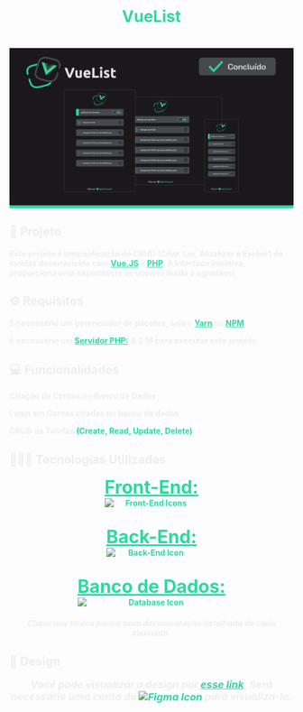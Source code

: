 <h1 align="center"> VueList </h1>

<h1 align="center">

![Logo](./app/public/Vue.png)

</h1>

<h2> 🚀 Projeto </h2>

<p> Este projeto é uma aplicação de CRUD (Criar, Ler, Atualizar e Excluir) de tarefas desenvolvida com <a href="https://br.vuejs.org/">Vue.JS</a> e <a href="https://www.php.net/">PHP</a>. A interface intuitiva, proporciona uma experiência de usuário fluida e agradável. </p>

<h2> ⚙️ Requisitos </h2>

<p> É necessário um gerenciador de pacotes, seja o <a href="https://yarnpkg.com/">Yarn</a> ou <a href="https://www.npmjs.com/">NPM</a> </p>

<p>É necessário um <a href="https://www.php.net/manual/pt_BR/features.commandline.webserver.php">Servidor PHP:</a> 8.2.18 para executar este projeto.</p>

<h2> 💻 Funcionalidades </h2>
<p> Criação de Contas no Banco de Dados </p>
<p> Login em Contas criadas no banco de dados</p>
<p> CRUD de Tarefas <span>(Create, Read, Update, Delete)</span></p>

<h2> 👨🏽‍💻 Tecnologias Utilizadas </h2>

<div style="display: flex; flex-direction: column; align-items: center; text-align: center;">
  <div style="margin-bottom: 2rem;">
    <a style="font-size: 2rem;" href="./app/README.MD">Front-End:</a>
    <br/>
    <img src="https://skillicons.dev/icons?i=js,vue,css" alt="Front-End Icons" style="display: block; margin: 0 auto;" />
  </div>

  <div style="margin-bottom: 2rem;">
    <a style="font-size: 2rem;" href="./database/README.MD" >Back-End:</a>
    <br/>
    <img src="https://skillicons.dev/icons?i=php" alt="Back-End Icon" style="display: block; margin: 0 auto;" />
  </div>

  <div>
    <a style="font-size: 2rem;" href="./database/README.MD">Banco de Dados:</a>
    <br/>
    <img src="https://skillicons.dev/icons?i=mysql" alt="Database Icon" style="display: block; margin: 0 auto;" />
  </div>

</div>

  <p align="center" style="font-style: italic; margin-top: 20px; "> Clique nos titulos para ir para documentação detalhada de cada elemento.</p>

<h2>  🎨 Design </h2>
<p align="center" style="font-style: italic; font-size: 18px"> Você pode visualizar o design por <a href="https://www.figma.com/design/ByThIILkmSu8E7rxmTIPZ2/VueList?node-id=1-12&t=yhjQF9Ep3mswY61k-1">esse link</a>. Será necessário uma conta do  <img src="https://skillicons.dev/icons?i=figma" alt="Figma Icon"/> para visualiza-lo. </p>
</p>

<style>
    *, a {
        color: #2CDA9D;
        font-weight: bold;
    }
    
    a:hover {
        color: #1f996e;
        transition: color 350ms cubic-bezier(0.4, 0, 0.2, 1);
        text-decoration:none;
    }

    p, h2, h4 {
        color: #EEEDF0;
        font-weight: bold;
    }

    img {
        vertical-align: middle;
    }

</style>
